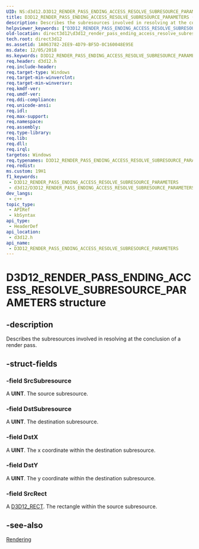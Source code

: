 ```yaml
---
UID: NS:d3d12.D3D12_RENDER_PASS_ENDING_ACCESS_RESOLVE_SUBRESOURCE_PARAMETERS
title: D3D12_RENDER_PASS_ENDING_ACCESS_RESOLVE_SUBRESOURCE_PARAMETERS (d3d12.h)
description: Describes the subresources involved in resolving at the conclusion of a render pass.
helpviewer_keywords: ["D3D12_RENDER_PASS_ENDING_ACCESS_RESOLVE_SUBRESOURCE_PARAMETERS","D3D12_RENDER_PASS_ENDING_ACCESS_RESOLVE_SUBRESOURCE_PARAMETERS structure","d3d12/D3D12_RENDER_PASS_ENDING_ACCESS_RESOLVE_SUBRESOURCE_PARAMETERS","direct3d12.d3d12_render_pass_ending_access_resolve_subresource_parameters"]
old-location: direct3d12\d3d12_render_pass_ending_access_resolve_subresource_parameters.htm
tech.root: direct3d12
ms.assetid: 1A063782-2EE9-4D79-BF5D-0C160048E95E
ms.date: 12/05/2018
ms.keywords: D3D12_RENDER_PASS_ENDING_ACCESS_RESOLVE_SUBRESOURCE_PARAMETERS, D3D12_RENDER_PASS_ENDING_ACCESS_RESOLVE_SUBRESOURCE_PARAMETERS structure, d3d12/D3D12_RENDER_PASS_ENDING_ACCESS_RESOLVE_SUBRESOURCE_PARAMETERS, direct3d12.d3d12_render_pass_ending_access_resolve_subresource_parameters
req.header: d3d12.h
req.include-header: 
req.target-type: Windows
req.target-min-winverclnt: 
req.target-min-winversvr: 
req.kmdf-ver: 
req.umdf-ver: 
req.ddi-compliance: 
req.unicode-ansi: 
req.idl: 
req.max-support: 
req.namespace: 
req.assembly: 
req.type-library: 
req.lib: 
req.dll: 
req.irql: 
targetos: Windows
req.typenames: D3D12_RENDER_PASS_ENDING_ACCESS_RESOLVE_SUBRESOURCE_PARAMETERS
req.redist: 
ms.custom: 19H1
f1_keywords:
 - D3D12_RENDER_PASS_ENDING_ACCESS_RESOLVE_SUBRESOURCE_PARAMETERS
 - d3d12/D3D12_RENDER_PASS_ENDING_ACCESS_RESOLVE_SUBRESOURCE_PARAMETERS
dev_langs:
 - c++
topic_type:
 - APIRef
 - kbSyntax
api_type:
 - HeaderDef
api_location:
 - d3d12.h
api_name:
 - D3D12_RENDER_PASS_ENDING_ACCESS_RESOLVE_SUBRESOURCE_PARAMETERS
---
```


# D3D12_RENDER_PASS_ENDING_ACCESS_RESOLVE_SUBRESOURCE_PARAMETERS structure


## -description

Describes the subresources involved in resolving at the conclusion of a render pass.

## -struct-fields

### -field SrcSubresource

A <b>UINT</b>. The source subresource.

### -field DstSubresource

A <b>UINT</b>. The destination subresource.

### -field DstX

A <b>UINT</b>. The x coordinate within the destination subresource.

### -field DstY

A <b>UINT</b>. The y coordinate within the destination subresource.

### -field SrcRect

A <a href="https://docs.microsoft.com/windows/desktop/direct3d12/d3d12-rect">D3D12_RECT</a>. The rectangle within the source subresource.

## -see-also

<a href="https://docs.microsoft.com/windows/desktop/direct3d12/rendering">Rendering</a>

